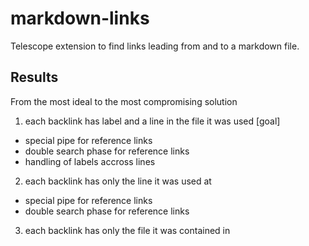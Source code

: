 # markdown-links

Telescope extension to find links leading from and to a markdown file.


## Results

From the most ideal to the most compromising solution

1. each backlink has label and a line in the file it was used [goal]

  - special pipe for reference links
  - double search phase for reference links
  - handling of labels accross lines

2. each backlink has only the line it was used at

  - special pipe for reference links
  - double search phase for reference links

3. each backlink has only the file it was contained in


